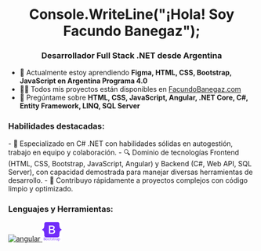 <h1 align="center">Console.WriteLine("¡Hola! Soy Facundo Banegaz");</h1>
<h3 align="center">Desarrollador Full Stack .NET desde Argentina</h3>

- 🌱 Actualmente estoy aprendiendo **Figma, HTML, CSS, Bootstrap, JavaScript en Argentina Programa 4.0**
- 👨‍💻 Todos mis proyectos están disponibles en [FacundoBanegaz.com](https://www.FacundoBanegaz.com)
- 💬 Pregúntame sobre **HTML, CSS, JavaScript, Angular, .NET Core, C#, Entity Framework, LINQ, SQL Server**

<h3 align="left">Habilidades destacadas:</h3>
<p align="left">
  - 🚀 Especializado en C# .NET con habilidades sólidas en autogestión, trabajo en equipo y colaboración.
  - 🔍 Dominio de tecnologías Frontend (HTML, CSS, Bootstrap, JavaScript, Angular) y Backend (C#, Web API, SQL Server), con capacidad demostrada para manejar diversas herramientas de desarrollo.
  - 🌟 Contribuyo rápidamente a proyectos complejos con código limpio y optimizado.
</p>

<h3 align="left">Lenguajes y Herramientas:</h3>
<p align="left">
  <a href="https://angular.io" target="_blank" rel="noreferrer">
    <img src="https://angular.io/assets/images/logos/angular/angular.svg" alt="angular" width="40" height="40"/>
  </a>
  <a href="https://getbootstrap.com" target="_blank" rel="noreferrer">
    <img src="https://raw.githubusercontent.com/devicons/devicon/master/icons/bootstrap/bootstrap-plain-wordmark.svg" alt="bootstrap" width="40" height="40"/>
  </a>
  <a href="https://www.w3schools.com/cs

